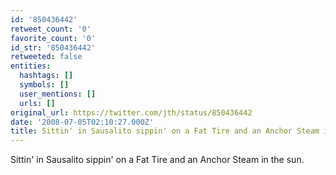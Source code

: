 ```yaml
---
id: '850436442'
retweet_count: '0'
favorite_count: '0'
id_str: '850436442'
retweeted: false
entities:
  hashtags: []
  symbols: []
  user_mentions: []
  urls: []
original_url: https://twitter.com/jth/status/850436442
date: '2008-07-05T02:10:27.000Z'
title: Sittin' in Sausalito sippin' on a Fat Tire and an Anchor Steam in the sun.
---
```


Sittin' in Sausalito sippin' on a Fat Tire and an Anchor Steam in the sun.
